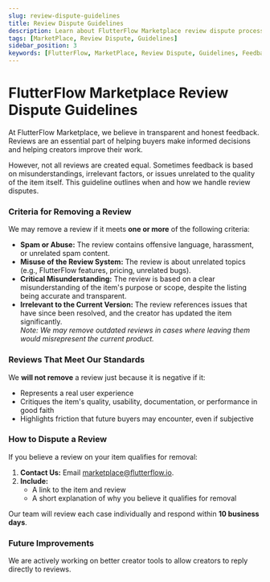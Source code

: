 ```yaml
---
slug: review-dispute-guidelines
title: Review Dispute Guidelines
description: Learn about FlutterFlow Marketplace review dispute process and when reviews may be removed or modified.
tags: [MarketPlace, Review Dispute, Guidelines]
sidebar_position: 3
keywords: [FlutterFlow, MarketPlace, Review Dispute, Guidelines, Feedback, Reviews]
---
```


# FlutterFlow Marketplace Review Dispute Guidelines

At FlutterFlow Marketplace, we believe in transparent and honest feedback. Reviews are an essential part of helping buyers make informed decisions and helping creators improve their work.

However, not all reviews are created equal. Sometimes feedback is based on misunderstandings, irrelevant factors, or issues unrelated to the quality of the item itself. This guideline outlines when and how we handle review disputes.

### Criteria for Removing a Review

We may remove a review if it meets **one or more** of the following criteria:

- **Spam or Abuse:** The review contains offensive language, harassment, or unrelated spam content.
- **Misuse of the Review System:** The review is about unrelated topics (e.g., FlutterFlow features, pricing, unrelated bugs).
- **Critical Misunderstanding:** The review is based on a clear misunderstanding of the item's purpose or scope, despite the listing being accurate and transparent.
- **Irrelevant to the Current Version:** The review references issues that have since been resolved, and the creator has updated the item significantly.  
    *Note: We may remove outdated reviews in cases where leaving them would misrepresent the current product.*

### Reviews That Meet Our Standards

We **will not remove** a review just because it is negative if it:

- Represents a real user experience
- Critiques the item's quality, usability, documentation, or performance in good faith
- Highlights friction that future buyers may encounter, even if subjective

### How to Dispute a Review

If you believe a review on your item qualifies for removal:

1. **Contact Us:** Email [marketplace@flutterflow.io](mailto:marketplace@flutterflow.io).
2. **Include:**
   - A link to the item and review
   - A short explanation of why you believe it qualifies for removal

Our team will review each case individually and respond within **10 business days**.

### Future Improvements

We are actively working on better creator tools to allow creators to reply directly to reviews.